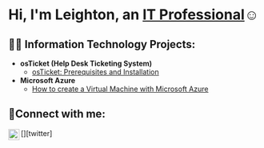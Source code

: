 <h1>Hi, I'm Leighton, an <a href="https://www.linkedin.com/in/leighton-draggon-ii-79848aa5/">IT Professional</a>☺</h1>

<h2>👨‍💻 Information Technology Projects:</h2>

- <b>osTicket (Help Desk Ticketing System)</b>
  - [osTicket: Prerequisites and Installation](https://github.com/leightondraggonII/osticket-prereqs)
- <b>Microsoft Azure</b>
  - [How to create a Virtual Machine with Microsoft Azure](https://github.com/leightondraggonII/Microsoft-Azure-Virtual-Machine-Creation-and-Connection)
 
<h2>🤳Connect with me:</h2>

[<img align="left" alt="Josh | Twitter" width="22px" src="https://cdn.jsdelivr.net/npm/simple-icons@v3/icons/twitter.svg" />][twitter]


[linkedin]: [https://linkedin.com/in/Josh](https://www.linkedin.com/in/leighton-draggon-ii-79848aa5/)
